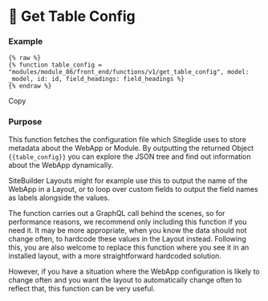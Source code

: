 # 🔹 Get Table Config

### Example <a href="#example" id="example"></a>

```liquid
{% raw %}
{% function table_config = "modules/module_86/front_end/functions/v1/get_table_config", model: _model, id: id, field_headings: field_headings %}
{% endraw %}
```

Copy

### Purpose <a href="#purpose" id="purpose"></a>

This function fetches the configuration file which Siteglide uses to store metadata about the WebApp or Module. By outputting the returned Object `{{table_config}}` you can explore the JSON tree and find out information about the WebApp dynamically.

SiteBuilder Layouts might for example use this to output the name of the WebApp in a Layout, or to loop over custom fields to output the field names as labels alongside the values.

The function carries out a GraphQL call behind the scenes, so for performance reasons, we recommend only including this function if you need it. It may be more appropriate, when you know the data should not change often, to hardcode these values in the Layout instead. Following this, you are also welcome to replace this function where you see it in an installed layout, with a more straightforward hardcoded solution.

However, if you have a situation where the WebApp configuration is likely to change often and you want the layout to automatically change often to reflect that, this function can be very useful.
